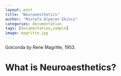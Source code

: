 ```yaml
---
layout: post
title: "Neuroaesthetics"
author: "Mustafa Alperen Ekinci"
categories: documentation
tags: [documentation,sample]
image: magritte.jpg
---
```

Golconda by Rene Magritte, 1953.

# What is Neuroaesthetics?
